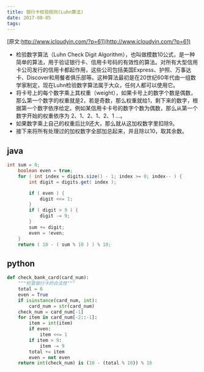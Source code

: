 ```yaml
---
title: 银行卡校验规则(Luhn算法)
date: 2017-08-05
tags:
---
```


[原文:http://www.icloudyin.com/?p=61](http://www.icloudyin.com/?p=61)

- 检验数字算法（Luhn Check Digit Algorithm），也叫做模数10公式，是一种简单的算法，用于验证银行卡、信用卡号码的有效性的算法。对所有大型信用卡公司发行的信用卡都起作用，这些公司包括美国Express、护照、万事达卡、Discover和用餐者俱乐部等。这种算法最初是在20世纪60年代由一组数学家制定，现在Luhn检验数字算法属于大众，任何人都可以使用它。
- 将卡号上的每个数字乘上其权重（weight），如果卡号上的数字个数是偶数，那么第一个数字的权重就是2，若是奇数，那么权重就给1，剩下来的数字，根据第一个数字依序给定。例如某信用卡卡号的数字个数为偶数，那么从第一个数字开始的权重依序为 2、1、2、1、2、1 …。
- 如果数字乘上自己的权重后比9还大，那么就从这加权数字里扣除9。
- 接下来将所有处理过的加权数字全部加总起来，并且除以10，取其余数。

## java
```java
int sum = 0;
	boolean even = true;
	for ( int index = digits.size() - 1; index >= 0; index-- ) {
		int digit = digits.get( index );

		if ( even ) {
			digit <<= 1;
		}
		if ( digit > 9 ) {
			digit -= 9;
		}
		sum += digit;
		even = !even;
	}
	return ( 10 - ( sum % 10 ) ) % 10;

```
## python
```python
def check_bank_card(card_num):
    """检查银行卡的合法性"""
    total = 0
    even = True
    if isinstance(card_num, int):
        card_num = str(card_num)
    check_num = card_num[-1]
    for item in card_num[-2::-1]:
        item = int(item)
        if even:
            item <<= 1
        if item > 9:
            item -= 9
        total += item
        even = not even
    return int(check_num) is (10 - (total % 10)) % 10

```

